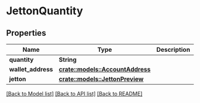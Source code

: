 # JettonQuantity

## Properties

Name | Type | Description | Notes
------------ | ------------- | ------------- | -------------
**quantity** | **String** |  | 
**wallet_address** | [**crate::models::AccountAddress**](AccountAddress.md) |  | 
**jetton** | [**crate::models::JettonPreview**](JettonPreview.md) |  | 

[[Back to Model list]](../README.md#documentation-for-models) [[Back to API list]](../README.md#documentation-for-api-endpoints) [[Back to README]](../README.md)



